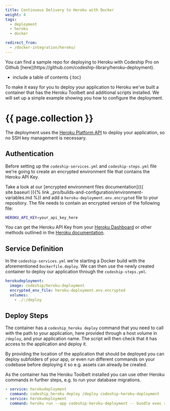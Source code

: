 ```yaml
---
title: Continuous Delivery to Heroku with Docker
weight: 4
tags:
  - deployment
  - heroku
  - docker

redirect_from:
  - /docker-integration/heroku/
---
```


<div class="info-block">
You can find a sample repo for deploying to Heroku with Codeship Pro on Github [here](https://github.com/codeship-library/heroku-deployment).
</div>

* include a table of contents
{:toc}

To make it easy for you to deploy your application to Heroku we've built a container that has the Heroku Toolbelt and additional scripts installed. We will set up a simple example showing you how to configure the deployment.

<h1>{{ page.collection }}</h1>


The deployment uses the [Heroku Platform API](https://devcenter.heroku.com/articles/build-and-release-using-the-api) to deploy your application, so no SSH key management is necessary.

## Authentication

Before setting up the `codeship-services.yml` and `codeship-steps.yml` file we're going to create an encrypted environment file that contains the Heroku API Key.

Take a look at our [encrypted environment files documentation]({{ site.baseurl }}{% link _pro/builds-and-configuration/environment-variables.md %}) and add a `heroku-deployment.env.encrypted` file to your repository. The file needs to contain an encrypted version of the following file:

```bash
HEROKU_API_KEY=your_api_key_here
```

You can get the Heroku API Key from your [Heroku Dashboard](https://dashboard.heroku.com/account) or other methods outlined in the [Heroku documentation](https://devcenter.heroku.com/articles/platform-api-quickstart#authentication).

## Service Definition

In the `codeship-services.yml` we're starting a Docker build with the aforementioned `Dockerfile.deploy`. We can then use the newly created container to deploy our application through the `codeship-steps.yml`.

```yaml
herokudeployment:
  image: codeship/heroku-deployment
  encrypted_env_file: heroku-deployment.env.encrypted
  volumes:
    - ./:/deploy
```

## Deploy Steps

The container has a `codeship_heroku deploy` command that you need to call with the path to your application, here provided through a host volume in `/deploy`, and your application name. The script will then check that it has access to the application and deploy it.

By providing the location of the application that should be deployed you can deploy subfolders of your app, or even run different commands on your codebase before deploying it so e.g. assets can already be created.

As the container has the Heroku Toolbelt installed you can use other Heroku commands in further steps, e.g. to run your database migrations.

```yaml
- service: herokudeployment
  command: codeship_heroku deploy /deploy codeship-heroku-deployment
- service: herokudeployment
  command: heroku run --app codeship-heroku-deployment -- bundle exec rake db:migrate
```
